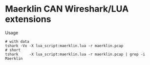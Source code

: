 Maerklin CAN Wireshark/LUA extensions
=====================================

Usage
```
# with data
tshark -Vx -X lua_script:maerklin.lua -r maerklin.pcap
# short
tshark     -X lua_script:maerklin.lua -r maerklin.pcap | grep -i Maerklin
```
